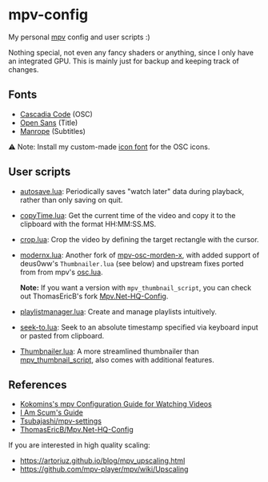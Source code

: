 # mpv-config

My personal [mpv](https://github.com/mpv-player/mpv) config and user scripts :)

Nothing special, not even any fancy shaders or anything, since I only have an
integrated GPU. This is mainly just for backup and keeping track of changes.

## Fonts

- [Cascadia Code](https://github.com/microsoft/cascadia-code) (OSC)
- [Open Sans](https://fonts.google.com/specimen/Open+Sans) (Title)
- [Manrope](https://github.com/sharanda/manrope) (Subtitles)

⚠️ Note:
Install my custom-made [icon font](https://github.com/dexeonify/mpv-config/blob/main/modernx-osc-icon.ttf)
for the OSC icons.

## User scripts

- [autosave.lua](https://gist.github.com/CyberShadow/2f71a97fb85ed42146f6d9f522bc34ef):
  Periodically saves "watch later" data during playback, rather than only
  saving on quit.

- [copyTime.lua](https://github.com/Arieleg/mpv-copyTime):
  Get the current time of the video and copy it to the clipboard with the
  format HH:MM:SS.MS.

- [crop.lua](https://github.com/occivink/mpv-scripts#croplua):
  Crop the video by defining the target rectangle with the cursor.

- [modernx.lua](https://github.com/dexeonify/mpv-config/blob/main/scripts/modernx.lua):
  Another fork of [mpv-osc-morden-x](https://github.com/cyl0/mpv-osc-morden-x),
  with added support of deus0ww's `Thumbnailer.lua` (see below) and upstream
  fixes ported from from mpv's [osc.lua](https://github.com/mpv-player/mpv/blob/master/player/lua/osc.lua).

  **Note:**
  If you want a version with `mpv_thumbnail_script`, you can check out
  ThomasEricB's fork [Mpv.Net-HQ-Config](https://github.com/ThomasEricB/Mpv.Net-HQ-Config).

- [playlistmanager.lua](https://github.com/jonniek/mpv-playlistmanager):
  Create and manage playlists intuitively.

- [seek-to.lua](https://github.com/occivink/mpv-scripts#seek-tolua):
  Seek to an absolute timestamp specified via keyboard input or pasted from clipboard.

- [Thumbnailer.lua](https://github.com/deus0ww/mpv-conf):
  A more streamlined thumbnailer than [mpv_thumbnail_script](https://github.com/TheAMM/mpv_thumbnail_script),
  also comes with additional features.

## References

- [Kokomins's mpv Configuration Guide for Watching Videos](https://kokomins.wordpress.com/2019/10/14/mpv-config-guide/)
- [I Am Scum's Guide](https://iamscum.wordpress.com/guides/videoplayback-guide/mpv-conf/)
- [Tsubajashi/mpv-settings](https://github.com/Tsubajashi/mpv-settings/)
- [ThomasEricB/Mpv.Net-HQ-Config](https://github.com/ThomasEricB/Mpv.Net-HQ-Config)

If you are interested in high quality scaling:

- <https://artoriuz.github.io/blog/mpv_upscaling.html>
- <https://github.com/mpv-player/mpv/wiki/Upscaling>
